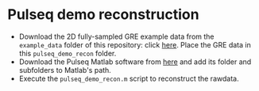 # Pulseq demo reconstruction
* Download the 2D fully-sampled GRE example data from the `example_data` folder of this repository: click [here](https://github.com/pulseq/ISMRM-2025-Surfing-School-Hands-On-Open-Source-MR/tree/main/offline_open_source_data_reconstruction/tutorials/example_data). Place the GRE data in this `pulseq_demo_recon` folder.
* Download the Pulseq Matlab software from [here](https://github.com/pulseq/pulseq) and add its folder and subfolders to Matlab's path.
* Execute the `pulseq_demo_recon.m` script to reconstruct the rawdata.
